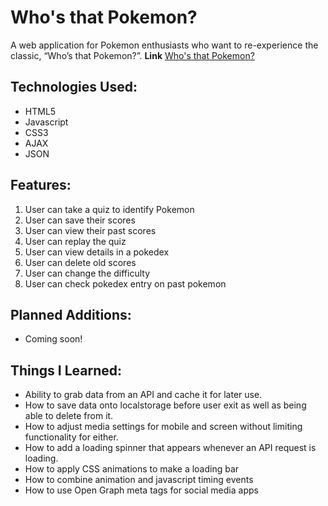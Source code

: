 # Who's that Pokemon?

A web application for Pokemon enthusiasts who want to re-experience the classic, “Who’s that Pokemon?”.
**Link**
[Who's that Pokemon?](https://petervila.github.io/whos-that-pokemon/)

## Technologies Used: 

* HTML5
* Javascript
* CSS3
* AJAX
* JSON

## Features: 
1. User can take a quiz to identify Pokemon
2. User can save their scores
3. User can view their past scores
4. User can replay the quiz
5. User can view details in a pokedex
6. User can delete old scores
7. User can change the difficulty
8. User can check pokedex entry on past pokemon

## Planned Additions: 
* Coming soon!

## Things I Learned: 
* Ability to grab data from an API and cache it for later use.
* How to save data onto localstorage before user exit as well as being able to delete from it.
* How to adjust media settings for mobile and screen without limiting functionality for either.
* How to add a loading spinner that appears whenever an API request is loading.
* How to apply CSS animations to make a loading bar
* How to combine animation and javascript timing events
* How to use Open Graph meta tags for social media apps
